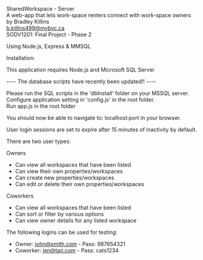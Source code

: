 SharedWorkspace - Server <br/>
A web-app that lets work-space renters connect with work-space owners <br/>
by Bradley Killins <br/>
b.killins499@mybvc.ca <br/>
SODV1201: Final Project - Phase 2 <br/>

Using Node.js, Express & MMSQL <br/>

Installation:

This application requires Node.js and Microsoft SQL Server <br/>

---- The database scripts have recently been updated!! ----

Please run the SQL scripts in the 'dbInstall' folder on your MSSQL server. <br/>
Configure application setting in 'config.js' in the root folder. <br/>
Run app.js in the root folder <br/>

You should now be able to navigate to: localhost:port in your browser. <br/>

User login sessions are set to expire after 15 minutes of inactivity by default.<br/>

There are two user types: <br/>

Owners

- Can view all workspaces that have been listed
- Can view their own properties/workspaces
- Can create new properties/workspaces
- Can edit or delete their own properties/workspaces

Coworkers

- Can view all workspaces that have been listed
- Can sort or filter by various options
- Can view owner details for any listed workspace

The following logins can be used for testing:

- Owner: john@smith.com - Pass: 987654321
- Coworker: jen@tan.com - Pass: cats1234
